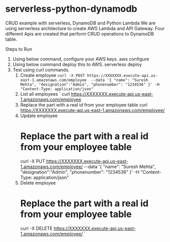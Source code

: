 # serverless-python-dynamodb
CRUD example with serverless, DynamoDB and Python Lambda
We are using serverless architecture to create AWS Lambda and API Gateway. 
Four different Apis are created that perform CRUD operations to DynamoDB table.

Steps to Run 
1. Using below command, configure your AWS keys.
   aws configure
2. Using below command deploy this to AWS.
    serverless deploy
3. Test using curl commands.
    1. Create employee 
   `curl -X POST https://XXXXXXX.execute-api.us-east-1.amazonaws.com/employee 
    --data '{
    "name": "Suresh Mehta",
    "designation":"Admin",
    "phonenumber": "1234536"
     }' -H "Content-Type: application/json"`
    2. List all employees
`       curl https://XXXXXXX.execute-api.us-east-1.amazonaws.com/employee
    3. Replace the <id> part with a real id from your employee table
         curl https://XXXXXXX.execute-api.us-east-1.amazonaws.com/employee/<id>
    4. Update employee 
        # Replace the <id> part with a real id from your employee table
        curl -X PUT https://XXXXXXX.execute-api.us-east-1.amazonaws.com/employee/<id> --data '{
       "name": "Suresh Mehta",
       "designation":"Admin",
        "phonenumber": "1234536"
       }' -H "Content-Type: application/json"
    5. Delete employee
        # Replace the <id> part with a real id from your employee table
        curl -X DELETE https://XXXXXXX.execute-api.us-east-1.amazonaws.com/employee/<id>
`

